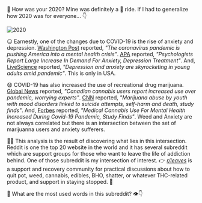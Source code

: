 :wave: How was your 2020? Mine was definitely a :roller_coaster: ride. If I had to generalize how 2020 was for everyone... :point_down:

![2020](https://media.giphy.com/media/RJKHjCAdsAfQPn03qQ/giphy.gif)

:expressionless: Earnestly, one of the changes due to COVID-19 is the rise of anxiety and depression. [Washington Post](https://www.washingtonpost.com/health/2020/05/04/mental-health-coronavirus/) reported, *"The coronavirus pandemic is pushing America into a mental health crisis"*. [APA](https://www.apa.org/news/press/releases/2020/11/anxiety-depression-treatment) reported, *"Psychologists Report Large Increase In Demand For Anxiety, Depression Treatment"*. And, [LiveScience](https://www.livescience.com/depression-anxiety-increase-covid-19.html) reported, *"Depression and anxiety are skyrocketing in young adults amid pandemic"*. This is only in USA.

:anguished: COVID-19 has also increased the use of recreational drug marijuana. [Global News](https://globalnews.ca/news/7573757/covid-cannabis-use-canada-survey/) reported, *"Canadian cannabis users report increased use over pandemic, worrying experts"*. [CNN](https://www.cnn.com/2021/01/20/health/marijuana-abuse-teens-suicide-wellness/index.html) reported, *"Marijuana abuse by youth with mood disorders linked to suicide attempts, self-harm and death, study finds"*. And, [Forbes](https://www.forbes.com/sites/emilyearlenbaugh/2020/09/25/medical-cannabis-use-for-mental-health-increased-during-covid-19-pandemic-study-finds/?sh=252e52c86d3f) reported, *"Medical Cannabis Use For Mental Health Increased During Covid-19 Pandemic, Study Finds"*. Weed and Anxiety are not always correlated but there is an intersection between the set of marijuanna users and anxiety sufferers. 

:technologist: This analysis is the result of discovering what lies in this intersection. Reddit is one the top 20 website in the world and it has several subreddit which are support groups for those who want to leave the life of addiction behind. One of those subreddit is my intersection of interest. :point_right: *[r/leaves](https://www.reddit.com/r/leaves/)* is a support and recovery community for practical discussions about how to quit pot, weed, cannabis, edibles, BHO, shatter, or whatever THC-related product, and support in staying stopped. :leaves:

:raising_hand: What are the most used words in this subreddit? :eye::point_down:
